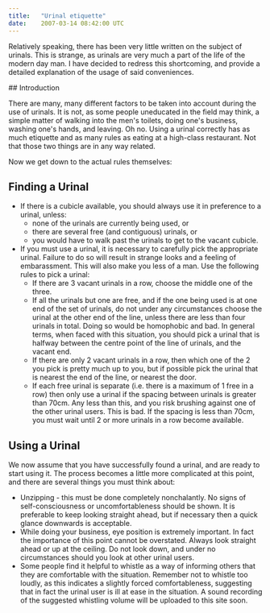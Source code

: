 ```yaml
---
title:   "Urinal etiquette"
date:    2007-03-14 08:42:00 UTC
---
```


Relatively speaking, there has been very little written on the subject of urinals. This is strange, as urinals are very much a part of the life of the modern day man. I have decided to redress this shortcoming, and provide a detailed explanation of the usage of said conveniences.

## Introduction

There are many, many different factors to be taken into account during the use of urinals. It is not, as some people uneducated in the field may think, a simple matter of walking into the men's toilets, doing one's business, washing one's hands, and leaving. Oh no. Using a urinal correctly has as much etiquette and as many rules as eating at a high-class restaurant. Not that those two things are in any way related.

Now we get down to the actual rules themselves:

## Finding a Urinal

* If there is a cubicle available, you should always use it in preference to a urinal, unless:
  * none of the urinals are currently being used, or
  * there are several free (and contiguous) urinals, or
  * you would have to walk past the urinals to get to the vacant cubicle.
* If you must use a urinal, it is necessary to carefully pick the appropriate urinal. Failure to do so will result in strange looks and a feeling of embarassment. This will also make you less of a man. Use the following rules to pick a urinal:
  * If there are 3 vacant urinals in a row, choose the middle one of the three.
  * If all the urinals but one are free, and if the one being used is at one end of the set of urinals, do not under any circumstances choose the urinal at the other end of the line, unless there are less than four urinals in total. Doing so would be homophobic and bad. In general terms, when faced with this situation, you should pick a urinal that is halfway between the centre point of the line of urinals, and the vacant end.
  * If there are only 2 vacant urinals in a row, then which one of the 2 you pick is pretty much up to you, but if possible pick the urinal that is nearest the end of the line, or nearest the door.
  * If each free urinal is separate (i.e. there is a maximum of 1 free in a row) then only use a urinal if the spacing between urinals is greater than 70cm. Any less than this, and you risk brushing against one of the other urinal users. This is bad. If the spacing is less than 70cm, you must wait until 2 or more urinals in a row become available.

## Using a Urinal

We now assume that you have successfully found a urinal, and are ready to start using it. The process becomes a little more complicated at this point, and there are several things you must think about:

* Unzipping - this must be done completely nonchalantly. No signs of self-consciousness or uncomfortableness should be shown. It is preferable to keep looking straight ahead, but if necessary then a quick glance downwards is acceptable.
* While doing your business, eye position is extremely important. In fact the importance of this point cannot be overstated. Always look straight ahead or up at the ceiling. Do not look down, and under no circumstances should you look at other urinal users.
* Some people find it helpful to whistle as a way of informing others that they are comfortable with the situation. Remember not to whistle too loudly, as this indicates a slightly forced comfortableness, suggesting that in fact the urinal user is ill at ease in the situation. A sound recording of the suggested whistling volume will be uploaded to this site soon.